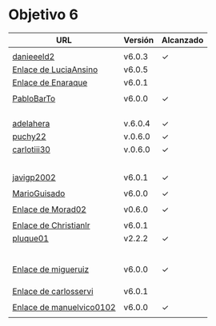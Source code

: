 # Objetivo 6

| URL                                                                                       | Versión | Alcanzado |
|-------------------------------------------------------------------------------------------|---------|-----------|
| <!-- Enlace de sergioae19 -->                                                             |         |           |
| [danieeeld2](https://github.com/danieeeld2/LogisticsRoutes/pull/63)                       | v6.0.3  | ✓         |
| [Enlace de LuciaAnsino](https://github.com/LuciaAnsino/CompraOnline/pull/33)              | v6.0.5  |           |
| [Enlace de Enaraque](https://github.com/Enaraque/bus_stadistics/pull/59)                   | v6.0.1  |           |
| <!-- Enlace de giorgiogiovanni -->                                                        |         |           |
| [PabloBarTo](https://github.com/PabloBarTo/Empresa/pull/31)                               | v6.0.0  | ✓         |
| <!-- Enlace de danibarranqueroo -->                                                       |         |           |
| <!-- Enlace de Amadocm -->                                                                |         |           |
| <!-- Enlace de marinajcs -->                                                              |         |           |
| <!-- Enlace de GiancaGrizzly -->                                                          |         |           |
| [adelahera](https://github.com/adelahera/basket-stats/pull/45)                            | v.6.0.4 | ✓         |
| [puchy22](https://github.com/puchy22/nutri-app/pull/56)                                   | v.0.6.0 | ✓         |
| [carlotiii30](https://github.com/carlotiii30/organizacionSemanal/pull/63)                 | v.0.6.0 | ✓         |
| <!-- Enlace de sergioffdez -->                                                            |         |           |
| <!-- Enlace de DarckMonster -->                                                           |         |           |
| <!-- Enlace de eugrdfolcha -->                                                            |         |           |
| <!-- Enlace de diagmatrix -->                                                             |         |           |
| <!-- Enlace de JaimeGM96 -->                                                              |         |           |
| [javigp2002](https://github.com/javigp2002/LazyFood/pull/43)                              | v6.0.1  | ✓         |
| <!-- Enlace de shvtwp -->                                                                 |         |           |
| [MarioGuisado](https://github.com/MarioGuisado/TrainMe/pull/60)                           | v6.0.0  | ✓         |
| <!-- Enlace de J P S -->                                                                  |         |           |
| [Enlace de Morad02](https://github.com/Morad02/F1Data/pull/49)                            | v0.6.0  | ✓         |
| <!-- Enlace de albertolj -->                                                              |         |           |
| [Enlace de Christianlr](https://github.com/Christianlr/MIBarberSchedule/pull/61)         | v6.0.1  |           |
| [pluque01](https://github.com/pluque01/CofreSagradoVirtual/pull/33)                       | v2.2.2  | ✓         |
| <!-- Enlace de josemponce -->                                                             |         |           |
| <!-- Enlace de smallPingu -->                                                             |         |           |
| <!-- Enlace de chelunike -->                                                              |         |           |
| <!-- Enlace de M M M -->                                                                  |         |           |
| <!-- Enlace de moshidev -->                                                               |         |           |
| <!-- Enlace de R L O E -->                                                                |         |           |
| [Enlace de migueruiz](https://github.com/migueruiz/Automatricula/pull/49)                 | v6.0.0  | ✓         |
| <!-- Enlace de Javito198 -->                                                              |         |           |
| <!-- Enlace de Alvarosanpal95 -->                                                         |         |           |
| <!-- Enlace de spmanolo -->                                                               |         |           |
| [Enlace de carlosservi](https://github.com/carlosservi/asistente_ruta_camioneros/pull/61) | v6.0.1  |           |
| <!-- Enlace de raultl12 -->                                                               |         |           |
| [Enlace de manuelvico0102](https://github.com/manuelvico0102/easySelect/pull/40)          | v6.0.0  | ✓         |
| <!-- Enlace de johnwaves -->                                                              |         |           |
